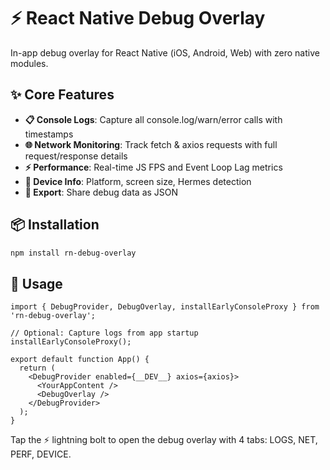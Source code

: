 # ⚡ React Native Debug Overlay

In-app debug overlay for React Native (iOS, Android, Web) with zero native modules.

## ✨ Core Features

- **📋 Console Logs**: Capture all console.log/warn/error calls with timestamps
- **🌐 Network Monitoring**: Track fetch & axios requests with full request/response details  
- **⚡ Performance**: Real-time JS FPS and Event Loop Lag metrics
- **📱 Device Info**: Platform, screen size, Hermes detection
- **💾 Export**: Share debug data as JSON

## 📦 Installation

```bash
npm install rn-debug-overlay
```

## 🚀 Usage

```tsx
import { DebugProvider, DebugOverlay, installEarlyConsoleProxy } from 'rn-debug-overlay';

// Optional: Capture logs from app startup
installEarlyConsoleProxy();

export default function App() {
  return (
    <DebugProvider enabled={__DEV__} axios={axios}>
      <YourAppContent />
      <DebugOverlay />
    </DebugProvider>
  );
}
```

Tap the ⚡ lightning bolt to open the debug overlay with 4 tabs: LOGS, NET, PERF, DEVICE.